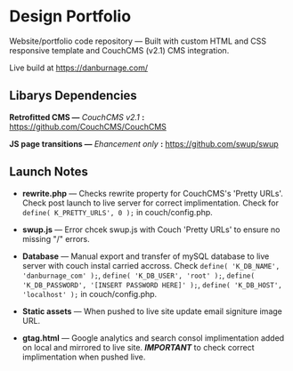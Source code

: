 # Design Portfolio
Website/portfolio code repository — Built with custom HTML and CSS responsive template and CouchCMS (v2.1) CMS integration.

Live build at https://danburnage.com/

## Libarys Dependencies
**Retrofitted CMS —** *CouchCMS v2.1* **:**
https://github.com/CouchCMS/CouchCMS

**JS page transitions —** *Ehancement only* **:** https://github.com/swup/swup

## Launch Notes

- **rewrite.php** — Checks rewrite property for CouchCMS's 'Pretty URLs'. Check post launch to live server for correct implimentation. Check for `define( K_PRETTY_URLS', 0 );` in couch/config.php.

- **swup.js** — Error chcek swup.js with Couch 'Pretty URLs' to ensure no missing "/" errors.

- **Database** — Manual export and transfer of mySQL database to live server with couch instal carried accross. Check `define( 'K_DB_NAME', 'danburnage_com' );`, `define( 'K_DB_USER', 'root' );`, `define( 'K_DB_PASSWORD', '[INSERT PASSWORD HERE]' );`, `define( 'K_DB_HOST', 'localhost' );` in couch/config.php.

- **Static assets** — When pushed to live site update email signiture image URL.

- **gtag.html** — Google analytics and search consol implimentation added on local and mirrored to live site. ***IMPORTANT*** to check correct implimentation when pushed live.

